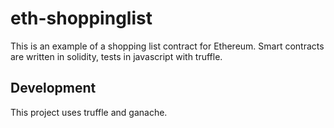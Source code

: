 # eth-shoppinglist

This is an example of a shopping list contract for Ethereum. Smart contracts are written in solidity, tests in javascript with truffle.

## Development

This project uses truffle and ganache.
